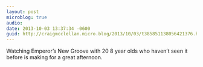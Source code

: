```yaml
---
layout: post
microblog: true
audio: 
date: 2013-10-03 13:37:34 -0600
guid: http://craigmcclellan.micro.blog/2013/10/03/t385851138056421376.html
---
```

Watching Emperor’s New Groove with 20 8 year olds who haven’t seen it before is making for a great afternoon.
